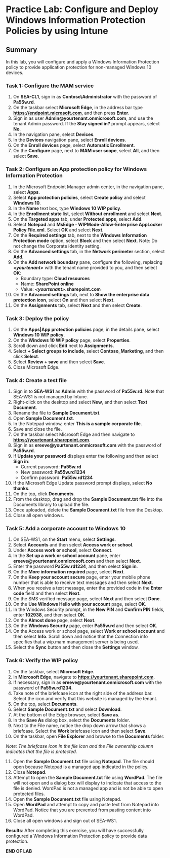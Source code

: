# Practice Lab: Configure and Deploy Windows Information Protection Policies by using Intune

## Summary

In this lab, you will configure and apply a Windows Information Protection policy to provide application protection for non-managed Windows 10 devices.

### Task 1: Configure the MAM service

1.  On **SEA-CL1**, sign in as **Contoso\\Administrator** with the password of **Pa55w.rd**. 
2.  On the taskbar select **Microsoft Edge**, in the address bar type  **https://endpoint.microsoft.com**, and then press **Enter**.
3.  Sign in as user **Admin\@yourtenant.onmicrosoft.com**, and use the tenant Admin password. If the **Stay signed in?** prompt appears, select **No**. 
4.  In the navigation pane, select **Devices**.
5.  In the **Devices** navigation pane, select **Enroll devices**.
6.  On the **Enroll devices** page, select **Automatic Enrollment**.
7.  On the **Configure** page, next to **MAM user scope**, select **All**, and then select **Save**.

### Task 2: Configure an App protection policy for Windows Information Protection

1.  In the Microsoft Endpoint Manager admin center, in the navigation pane, select **Apps**.
2.  Select **App protection policies**, select **Create policy** and select **Windows 10**.
3.  In the **Name** text box, type **Windows 10 WIP policy**.
4.  In the **Enrollment state** list, select **Without enrollment** and select **Next**.
5.  On the **Targeted apps** tab, under **Protected apps**, select **Add**.
6.  Select **Notepad** and **MsEdge - WIPMode-Allow-Enterprise AppLocker Policy File.xml**. Select **OK** and select **Next**.
7.  On the **Required settings** tab, next to the **Windows Information Protection mode** option, select **Block** and then select **Next**. Note: Do not change the Corporate identity setting.
8.  On the **Advanced settings** tab, in the **Network perimeter** section, select **Add**.
9.  On the **Add network boundary** pane, configure the following, replacing **_\<yourtenant\>_** with the tenant name provided to you, and then select **OK**:
    - Boundary type: **Cloud resources**
    - Name: **SharePoint online**
    - Value: **_\<yourtenant\>_.sharepoint.com**
10.  On the **Advanced settings** tab, next to **Show the enterprise data protection icon**, select **On** and then select **Next**.
11.  On the **Assignments** tab, select **Next** and then select **Create**.

### Task 3: Deploy the policy

1.  On the **Apps|App protection policies** page, in the details pane, select **Windows 10 WIP policy**.
2.  On the **Windows 10 WIP policy** page, select **Properties**.
3.  Scroll down and click **Edit** next to **Assignments**.
4.  Select **+ Select groups to include**, select **Contoso_Marketing**, and then click **Select**.
5.  Select **Review + save** and then select **Save**.
6.  Close Microsoft Edge.

### Task 4: Create a test file

1.  Sign in to **SEA-WS1** as **Admin** with the password of **Pa55w.rd**. Note that SEA-WS1 is not managed by Intune.
2.	Right-click on the desktop and select **New**, and then select **Text Document**.
3.	Rename the file to **Sample Document.txt**.
4.	Open **Sample Document.txt**.
5.	In the Notepad window, enter **This is a sample corporate file**.
6.  Save and close the file.
7.  On the taskbar select Microsoft Edge and then navigate to **https://yourtenant.sharepoint.com**.
8.  Sign in as **ereeve\@yourtenant.onmicrosoft.com** with the password of **Pa55w.rd**.
9.  If **Update your password** displays enter the following and then select **Sign in**:
    - Current password: **Pa55w.rd**
    - New password: **Pa55w.rd1234**
    - Confirm password: **Pa55w.rd1234**
10.  If the Microsoft Edge Update password prompt displays, select **No thanks**.
11.  On the top, click **Documents**.
12.  From the desktop, drag and drop the **Sample Document.txt** file into the Documents library to upload the file.
13.  Once uploaded, delete the **Sample Document.txt** file from the Desktop.
14.  Close all open windows.

### Task 5: Add a corporate account to Windows 10

1.  On SEA-WS1, on the **Start** menu, select **Settings**.
2.  Select **Accounts** and then select **Access work or school**.
3.  Under **Access work or school**, select **Connect**.
4.  In the **Set up a work or school account** pane, enter **ereeve\@yourtenant.onmicrosoft.com** and then select **Next**.
5.  Enter the password **Pa55w.rd1234**, and then select **Sign in**.
6.  On the **More information required** page, select **Next**.
7.  On the **Keep your account secure** page, enter your mobile phone number that is able to receive text messages and then select **Next**.
8.  When you receive a text message, enter the provided code in the **Enter code** field and then select **Next**.
9.  On the SMS verified message page, select **Next** and then select **Done**.
10.  On the **Use Windows Hello with your account** page, select **OK**.
11.  In the Windows Security prompt, in the **New PIN** and **Confirm PIN** fields, enter **102938**, and then select **OK**.
12.  On the **Almost done** page, select **Next**.
13.  On the **Windows Security** page, enter **Pa55w.rd** and then select **OK**.
14.  On the Access work or school page, select **Work or school account** and then select **Info**. Scroll down and notice that the Connection info specifies that a wip.mam management server is being used.
15.  Select the **Sync** button and then close the **Settings** window.

### Task 6: Verify the WIP policy

1.  On the taskbar, select **Microsoft Edge**.
2.  In **Microsoft Edge**, navigate to **https://yourtenant.sharepoint.com**.
3.  If necessary, sign in as **ereeve\@yourtenant.onmicrosoft.com** with the password of **Pa55w.rd1234**.
4.  Take note of the briefcase icon at the right side of the address bar. Select the icon and verify that this website is managed by the tenant.
5.  On the top, select **Documents**.
6.  Select **Sample Document.txt** and select **Download**.
7.  At the bottom of the Edge browser, select **Save as**.
8.  In the **Save As** dialog box, select the **Documents** folder.
9.  Next to the File name, notice the drop down arrow that shows a briefcase. Select the **Work** briefcase icon and then select **Save**.
10.  On the taskbar, open **File Explorer** and browse to the **Documents** folder.

*Note: The briefcase icon in the file icon and the File ownership column indicates that the file is protected.*

11.  Open the **Sample Document.txt** file using **Notepad**. The file should open because Notepad is a managed app indicated in the policy. 
12.  Close **Notepad**.
13.  Attempt to open the **Sample Document.txt** file using **WordPad**. The file will not open and a dialog box will display to indicate that access to the file is denied. WordPad is not a managed app and is not be able to open protected files.
14.  Open the **Sample Document.txt** file using Notepad. 
15.  Open **WordPad** and attempt to copy and paste text from Notepad into WordPad. Notice that you are prevented from pasting content into WordPad.
16.  Close all open windows and sign out of SEA-WS1.

**Results**: After completing this exercise, you will have successfully configured a Windows Information Protection policy to provide data protection.

**END OF LAB**